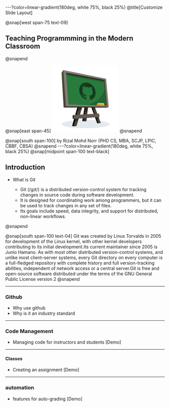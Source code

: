 ---?color=linear-gradient(180deg, white 75%, black 25%)
@title[Customize Slide Layout]

@snap[west span-75 text-09]
## Teaching Programmming in the Modern Classroom
@snapend

@snap[east span-45]
![IMAGE](assets/img/icon-classroom.png)
@snapend

@snap[south span-100]
by Rizal Mohd Norr (PHD CS, MBA, SCJP, LPIC, CBBF, CBSA)
@snapend
---?color=linear-gradient(180deg, white 75%, black 25%)
@snap[midpoint span-100 text-black]
## Introduction
- What is Git

    - Git (/ɡɪt/) is a distributed version-control system for tracking 
    changes in source code during software development.
    - It is designed for coordinating work among programmers, 
    but it can be used to track changes in any set of files.  
    - Its goals include speed, data integrity, 
    and support for distributed, non-linear workflows.
    
@snapend

@snap[south span-100 text-04]
Git was created by Linus Torvalds in 2005 for development of the Linux kernel, with other kernel developers contributing to its initial development.Its current maintainer since 2005 is Junio Hamano. As with most other distributed version-control systems, and unlike most client–server systems, every Git directory on every computer is a full-fledged repository with complete history and full version-tracking abilities, independent of network access or a central server.Git is free and open-source software distributed under the terms of the GNU General Public License version 2
@snapend

---

### Github

- Why use github
- Why is it an industry standard
---
### Code Management

- Managing code for instructors and students [Demo]
---
#### Classes
 
- Creating an assignment [Demo]
---
### automation 

- features for auto-grading [Demo]

